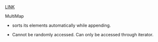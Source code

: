 [LINK](http://vj.saikr.com/problem/基础班练习-1.5.4)

MultiMap 

- sorts its elements automatically while appending.

- Cannot be randomly accessed. Can only be accessed through iterator.